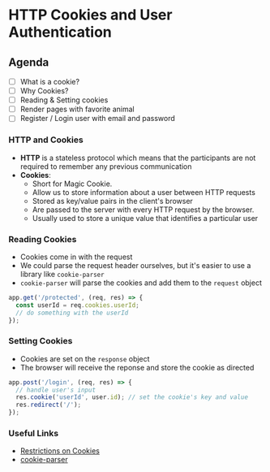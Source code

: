 # HTTP Cookies and User Authentication

## Agenda

- [ ] What is a cookie?
- [ ] Why Cookies?
- [ ] Reading & Setting cookies
- [ ] Render pages with favorite animal
- [ ] Register / Login user with email and password

### HTTP and Cookies
* **HTTP** is a stateless protocol which means that the participants are not required to remember any previous communication
* **Cookies**:
  * Short for Magic Cookie.
  * Allow us to store information about a user between HTTP requests
  * Stored as key/value pairs in the client's browser
  * Are passed to the server with every HTTP request by the browser.
  * Usually used to store a unique value that identifies a particular user

### Reading Cookies
* Cookies come in with the request
* We could parse the request header ourselves, but it's easier to use a library like `cookie-parser`
* `cookie-parser` will parse the cookies and add them to the `request` object

```js
app.get('/protected', (req, res) => {
  const userId = req.cookies.userId;
  // do something with the userId
});
```

### Setting Cookies
* Cookies are set on the `response` object
* The browser will receive the reponse and store the cookie as directed

```js
app.post('/login', (req, res) => {
  // handle user's input
  res.cookie('userId', user.id); // set the cookie's key and value
  res.redirect('/');
});
```

### Useful Links
* [Restrictions on Cookies](https://flaviocopes.com/cookies/#restrictions-of-cookies)
* [cookie-parser](https://www.npmjs.com/package/cookie-parser)
